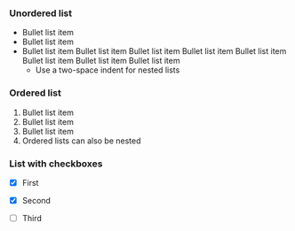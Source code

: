 ### Unordered list

- Bullet list item
- Bullet list item
- Bullet list item Bullet list item Bullet list item Bullet list item Bullet list item Bullet list item Bullet list item Bullet list item
  - Use a two-space indent for nested lists

### Ordered list

1. Bullet list item
2. Bullet list item
3. Bullet list item
  1. Ordered lists can also be nested

### List with checkboxes

* [X] First 
* [X] Second
* [ ] Third

